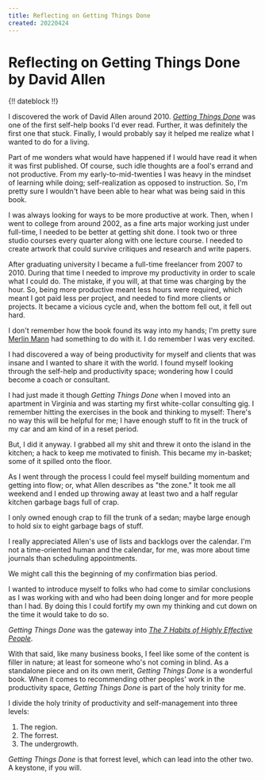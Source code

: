 ```yaml
---
title: Reflecting on Getting Things Done
created: 20220424
---
```


# Reflecting on Getting Things Done by David Allen

{!! dateblock !!}

I discovered the work of David Allen around 2010. [*Getting Things Done*](/examinations/getting-things-done/) was one of the first self-help books I'd ever read. Further, it was definitely the first one that stuck. Finally, I would probably say it helped me realize what I wanted to do for a living.

Part of me wonders what would have happened if I would have read it when it was first published. Of course, such idle thoughts are a fool's errand and not productive. From my early-to-mid-twenties I was heavy in the mindset of learning while doing; self-realization as opposed to instruction. So, I'm pretty sure I wouldn't have been able to hear what was being said in this book.

I was always looking for ways to be more productive at work. Then, when I went to college from around 2002, as a fine arts major working just under full-time, I needed to be better at getting shit done. I took two or three studio courses every quarter along with one lecture course. I needed to create artwork that could survive critiques and research and write papers. 

After graduating university I became a full-time freelancer from 2007 to 2010. During that time I needed to improve my productivity in order to scale what I could do. The mistake, if you will, at that time was charging by the hour. So, being more productive meant less hours were required, which meant I got paid less per project, and needed to find more clients or projects. It became a vicious cycle and, when the bottom fell out, it fell out hard.

I don't remember how the book found its way into my hands; I'm pretty sure [Merlin Mann](https://en.wikipedia.org/wiki/Merlin_Mann) had something to do with it. I do remember I was very excited.

I had discovered a way of being productivity for myself and clients that was insane and I wanted to share it with the world. I found myself looking through the self-help and productivity space; wondering how I could become a coach or consultant.

I had just made it though *Getting Things Done* when I moved into an apartment in Virginia and was starting my first white-collar consulting gig. I remember hitting the exercises in the book and thinking to myself: There's no way this will be helpful for me; I have enough stuff to fit in the truck of my car and am kind of in a reset period.

But, I did it anyway. I grabbed all my shit and threw it onto the island in the kitchen; a hack to keep me motivated to finish. This became my in-basket; some of it spilled onto the floor.

As I went through the process I could feel myself building momentum and getting into flow; or, what Allen describes as "the zone." It took me all weekend and I ended up throwing away at least two and a half regular kitchen garbage bags full of crap.

I only owned enough crap to fill the trunk of a sedan; maybe large enough to hold six to eight garbage bags of stuff. 

I really appreciated Allen's use of lists and backlogs over the calendar. I'm not a time-oriented human and the calendar, for me, was more about time journals than scheduling appointments. 

We might call this the beginning of my confirmation bias period. 

I wanted to introduce myself to folks who had come to similar conclusions as I was working with and who had been doing longer and for more people than I had. By doing this I could fortify my own my thinking and cut down on the time it would take to do so.

*Getting Things Done* was the gateway into [*The 7 Habits of Highly Effective People*](/examinations/the-7-habits-of-highly-effective-people/).

With that said, like many business books, I feel like some of the content is filler in nature; at least for someone who's not coming in blind. As a standalone piece and on its own merit, *Getting Things Done* is a wonderful book. When it comes to recommending other peoples' work in the productivity space, *Getting Things Done* is part of the holy trinity for me.

I divide the holy trinity of productivity and self-management into three levels:

1. The region.
2. The forrest.
3. The undergrowth.

*Getting Things Done* is that forrest level, which can lead into the other two. A keystone, if you will.